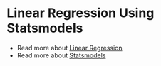 # Linear Regression Using Statsmodels

- Read more about [Linear Regression](https://en.wikipedia.org/wiki/Linear_regression)
- Read more about [Statsmodels](https://www.statsmodels.org/stable/index.html)

